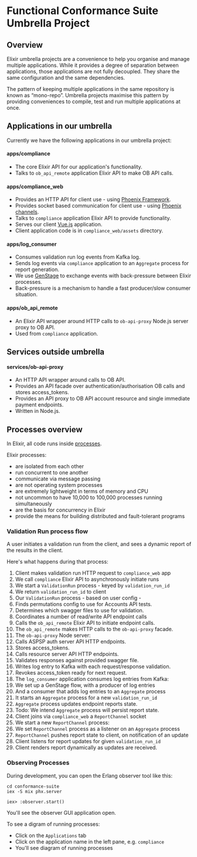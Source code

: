 # Functional Conformance Suite Umbrella Project

## Overview

Elixir umbrella projects are a convenience to help you organise and manage
multiple applications. While it provides a degree of separation between
applications, those applications are not fully decoupled. They share the same
configuration and the same dependencies.

The pattern of keeping multiple applications in the same repository is known as
“mono-repo”. Umbrella projects maximise this pattern by providing conveniences
to compile, test and run multiple applications at once.

## Applications in our umbrella

Currently we have the following applications in our umbrella project:

#### apps/compliance

- The core Elixir API for our application's functionality.
- Talks to `ob_api_remote` application Elixir API to make OB API calls.

#### apps/compliance_web

- Provides an HTTP API for client use - using [Phoenix Framework](https://phoenixframework.org/).
- Provides socket based communication for client use - using [Phoenix channels](https://hexdocs.pm/phoenix/channels.html#content).
- Talks to `compliance` application Elixir API to provide functionality.
- Serves our client [Vue.js](https://vuejs.org/) application.
- Client application code is in `compliance_web/assets` directory.

#### apps/log_consumer

- Consumes validation run log events from Kafka log.
- Sends log events via `compliance` application to an `Aggregate` process for report generation.
- We use [GenStage](https://elixir-lang.org/blog/2016/07/14/announcing-genstage/#genstage) to exchange events with back-pressure between Elixir processes.
- Back-pressure is a mechanism to handle a fast producer/slow consumer situation.

#### apps/ob_api_remote

- An Elixir API wrapper around HTTP calls to `ob-api-proxy` Node.js server proxy to OB API.
- Used from `compliance` application.

## Services outside umbrella

#### services/ob-api-proxy

- An HTTP API wrapper around calls to OB API.
- Provides an API facade over authentication/authorisation OB calls and stores access_tokens.
- Provides an API proxy to OB API account resource and single immediate payment endpoints.
- Written in Node.js.

## Processes overview

In Elixir, all code runs inside [processes](https://elixir-lang.org/getting-started/processes.html).  

Elixir processes:
- are isolated from each other
- run concurrent to one another
- communicate via message passing
- are not operating system processes
- are extremely lightweight in terms of memory and CPU
- not uncommon to have 10,000 to 100,000 processes running simultaneously
- are the basis for concurrency in Elixir
- provide the means for building distributed and fault-tolerant programs

### Validation Run process flow

A user initiates a validation run from the client, and sees a dynamic report of the results in the client.

Here's what happens during that process:
1. Client makes validation run HTTP request to `compliance_web` app
1. We call `compliance` Elixir API to asynchronously initiate runs
1. We start a `ValidationRun` process - keyed by `validation_run_id`
1. We return `validation_run_id` to client
1. Our `ValidationRun` process - based on user config -
  1. Finds permutations config to use for Accounts API tests.
  1. Determines which swagger files to use for validation.
  1. Coordinates a number of read/write API endpoint calls
  1. Calls the `ob_api_remote` Elixir API to initiate endpoint calls.
1. The `ob_api_remote` makes HTTP calls to the `ob-api-proxy` facade.
1. The `ob-api-proxy` Node server:
  1. Calls ASPSP auth server API HTTP endpoints.
  1. Stores access_tokens.
  1. Calls resource server API HTTP endpoints.
  1. Validates responses against provided swagger file.
  1. Writes log entry to Kafka with each request/response validation.
  1. Revokes access_token ready for next request.
1. The `log_consumer` application consumes log entries from Kafka:
  1. We set up a GenStage flow, with a producer of log entries
  1. And a consumer that adds log entries to an `Aggregate` process
  1. It starts an `Aggregate` process for a new `validation_run_id`
  1. `Aggregate` process updates endpoint reports state.
  1. Todo: We intend `Aggregate` process will persist report state.
1. Client joins via `compliance_web` a `ReportChannel` socket
1. We start a new `ReportChannel` process:
  1. We set `ReportChannel` process as a listener on an `Aggregate` process
  1. `ReportChannel` pushes report state to client, on notification of an update
1. Client listens for report updates for given `validation_run_id`
1. Client renders report dynamically as updates are received.

### Observing Processes

During development, you can open the Erlang observer tool like this:

```
cd conformance-suite
iex -S mix phx.server

iex> :observer.start()
```

You'll see the observer GUI application open.

To see a digram of running processes:

- Click on the `Applications` tab
- Click on the application name in the left pane, e.g. `compliance`
- You'll see diagram of running processes
